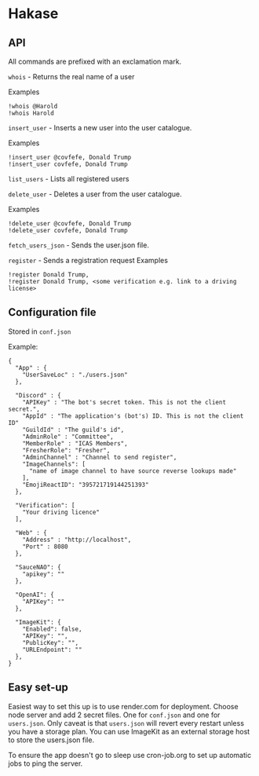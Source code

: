 # Hakase

## API
All commands are prefixed with an exclamation mark.

`whois` - Returns the real name of a user

Examples
```
!whois @Harold
!whois Harold
```
`insert_user` - Inserts a new user into the user catalogue.

Examples
```
!insert_user @covfefe, Donald Trump
!insert_user covfefe, Donald Trump
```
`list_users` - Lists all registered users

`delete_user` - Deletes a user from the user catalogue.

Examples
```
!delete_user @covfefe, Donald Trump
!delete_user covfefe, Donald Trump
```

`fetch_users_json` - Sends the user.json file.

`register` - Sends a registration request
Examples
```
!register Donald Trump, 
!register Donald Trump, <some verification e.g. link to a driving license>
```
## Configuration file
Stored in `conf.json`

Example:
```
{
  "App" : {
    "UserSaveLoc" : "./users.json"
  },

  "Discord" : {
    "APIKey" : "The bot's secret token. This is not the client secret.",
    "AppId" : "The application's (bot's) ID. This is not the client ID"
    "GuildId" : "The guild's id",
    "AdminRole" : "Committee",
    "MemberRole" : "ICAS Members",
    "FresherRole": "Fresher",
    "AdminChannel" : "Channel to send register",
    "ImageChannels": [
      "name of image channel to have source reverse lookups made"
    ],
    "EmojiReactID": "395721719144251393"
  },

  "Verification": [
    "Your driving licence"
  ],

  "Web" : {
    "Address" : "http://localhost",
    "Port" : 8080
  },

  "SauceNAO": {
    "apikey": ""
  },

  "OpenAI": {
    "APIKey": ""
  },

  "ImageKit": {
    "Enabled": false,
    "APIKey": "",
    "PublicKey": "",
    "URLEndpoint": ""
  },
}

```
## Easy set-up

Easiest way to set this up is to use render.com for deployment. Choose node server and add 2 secret files.
One for `conf.json` and one for `users.json`. Only caveat is that `users.json` will revert every restart unless you have a storage plan. You can use ImageKit as an external storage host to store the users.json file.

To ensure the app doesn't go to sleep use cron-job.org to set up automatic jobs to ping the server.